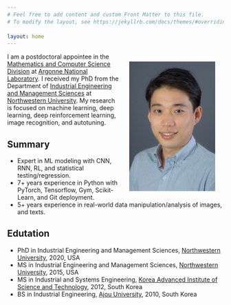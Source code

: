 ```yaml
---
# Feel free to add content and custom Front Matter to this file.
# To modify the layout, see https://jekyllrb.com/docs/themes/#overriding-theme-defaults

layout: home
---
```


<img style="float:right;padding:20px;" width="200" src="/images/Koo-photoshot.jpeg"/>

I am a postdoctoral appointee in the [Mathematics and Computer Science Division](https://www.anl.gov/mcs) at [Argonne National Laboratory](https://www.anl.gov). I received my PhD from the Department of [Industrial Engineering and Management Sciences](https://www.mccormick.northwestern.edu/industrial/) at [Northwestern University](https://www.northwestern.edu). My research is focused on machine learning, deep learning, deep reinforcement learning, image recognition, and autotuning.


## Summary
- Expert in ML modeling with CNN, RNN, RL, and statistical testing/regression. 
- 7+ years experience in Python with PyTorch, Tensorflow, Gym, Scikit-Learn, and Git deployment. 
- 5+ years experience in real-world data manipulation/analysis of images, and texts.

## Edutation
- PhD in Industrial Engineering and Management Sciences, [Northwestern University](https://www.mccormick.northwestern.edu/industrial/), 2020, USA
- MS in Industrial Engineering and Management Sciences, [Northwestern University](https://www.mccormick.northwestern.edu/industrial/), 2015, USA
- MS in Industrial and Systems Engineering, [Korea Advanced Institute of Science and Technology](https://ie.kaist.ac.kr/), 2012, South Korea
- BS in Industrial Engineering, [Ajou University](http://www2.ajou.ac.kr/ie_en/), 2010, South Korea

